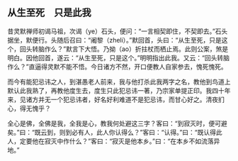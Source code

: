 ##  从生至死　只是此我

昔灵默禅师初谒马祖，次谒（ye）石头，便问：“一言相契即住，不契即去。”石头据坐，默便行。头随后召曰：“阇黎（zheli）。”默回首，头曰：“从生至死，只是这个，回头转脑作么？”默言下大悟。乃拗（ao）折拄杖而栖止焉。此则公案，煞是明白。因他回首，遂云：“从生至死，只是这个。”明明指出此我。又云：“回头转脑作么？”直逼得灵默不能不悟。今日诸方不然，开口便教人自家参去，愧死愧死。

而今有能犯忌讳之人，到湛愚老人前来，我与他打杀此我两字之名，教他到鸟道上默认此我熟了，再教他度生去，度生只此犯忌讳一著，乃宗家单提正印。我四十年来，见诸方并无一个犯忌讳者，好名好利难道不是犯忌讳，而甘心好之。清夜扪心，得无愧乎？

全心是佛，全佛是我，全我是心，教我何处避这三字？客曰：“到寂灭时，便可避矣。”曰：“既云到，则到必有人，此人你认得么？”客曰：“认得。”曰：“既认得此人，定要他在寂灭中作什么？”客曰：“寂灭是他本乡。”曰：“在本乡不如流落异地。”
